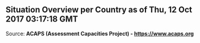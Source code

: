 ## Situation Overview per Country as of Thu, 12 Oct 2017 03:17:18 GMT

Source: **ACAPS (Assessment Capacities Project) - https://www.acaps.org**